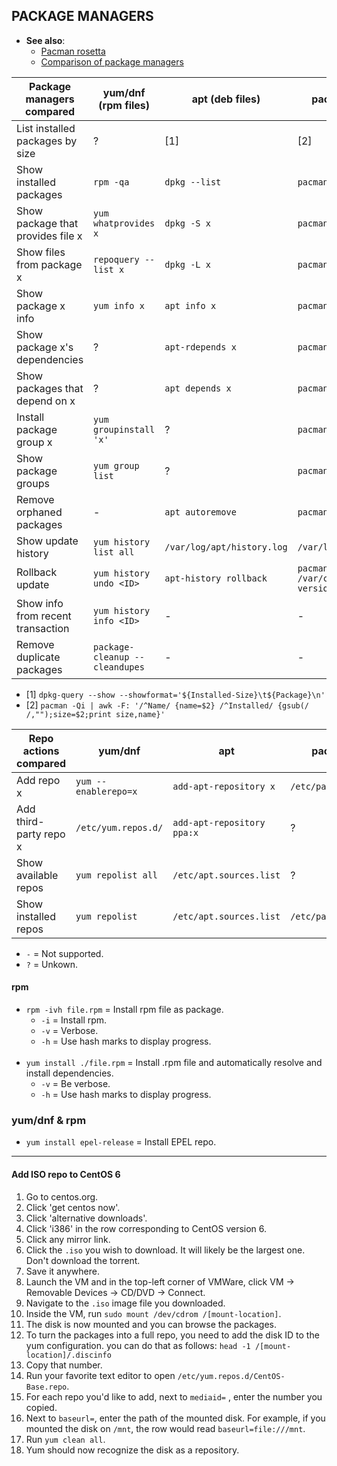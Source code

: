 
## PACKAGE MANAGERS

- **See also**:
  - [Pacman rosetta](https://wiki.archlinux.org/index.php/Pacman/Rosetta)
  - [Comparison of package managers](https://fusion809.github.io/comparison-of-package-managers/)

| Package managers compared         | yum/dnf (rpm files)            | apt (deb files)             | pacman (tgz, ztd files)       | pkg                             |
|-----------------------------------|--------------------------------|-----------------------------|-------------------------------|---------------------------------|
| List installed packages by size   | ?                              | [1]                         | [2]                           | `pkg query '%sh %n' \| sort -h` |
| Show installed packages           | `rpm -qa`                      | `dpkg --list`               | `pacman -Q`                   | `pkg info`                      |
| Show package that provides file x | `yum whatprovides x`           | `dpkg -S x`                 | `pacman -F x`                 | `pkg which x`                   |
| Show files from package x         | `repoquery --list x`           | `dpkg -L x`                 | `pacman -Ql x`                | `pkg query %Fp x`               |
| Show package x info               | `yum info x`                   | `apt info x`                | `pacman -Qi x`                | `pkg info x`                    |
| Show package x's dependencies     | ?                              | `apt-rdepends x`            | `pacman -Qi x`                | `pkg query %do x`               |
| Show packages that depend on x    | ?                              | `apt depends x`             | `pacman -Qi x`                | `pkg query %ro x`               |
| Install package group x           | `yum groupinstall 'x'`         | ?                           | `pacman -S x`                 | -                               |
| Show package groups               | `yum group list`               | ?                           | `pacman -Qg`                  | -                               |
| Remove orphaned packages          | -                              | `apt autoremove`            | `pacman -Rns $(pacman -Qdtq)` | `pkg autoremove`                |
| Show update history               | `yum history list all`         | `/var/log/apt/history.log`  | `/var/log/pacman.log`         | `/var/log/messages`             |
| Rollback update                   | `yum history undo <ID>`        | `apt-history rollback`      | `pacman -U /var/cache/pacman/pkg/<pkg-version>`| -              |
| Show info from recent transaction | `yum history info <ID>`        | -                           | -                             | -                               |
| Remove duplicate packages         | `package-cleanup --cleandupes` | -                           | -                             | -                               |

- [1] `dpkg-query --show --showformat='${Installed-Size}\t${Package}\n'`
- [2] `pacman -Qi | awk -F: '/^Name/ {name=$2} /^Installed/ {gsub(/ /,"");size=$2;print size,name}'`

| Repo actions compared  | yum/dnf              | apt                        | pacman             | pkg |
|------------------------|----------------------|----------------------------|--------------------|-----|
| Add repo x             | `yum --enablerepo=x` | `add-apt-repository x`     | `/etc/pacman.conf` | ?   |
| Add third-party repo x | `/etc/yum.repos.d/`  | `add-apt-repository ppa:x` | ?                  | ?   |
| Show available repos   | `yum repolist all`   | `/etc/apt.sources.list`    | ?                  | ?   |
| Show installed repos   | `yum repolist`       | `/etc/apt.sources.list`    | `/etc/pacman.conf` | ?   |

- `-` = Not supported.
- `?` = Unkown.

#### rpm

- `rpm -ivh file.rpm` = Install rpm file as package.
  - `-i` = Install rpm.
  - `-v` = Verbose.
  - `-h` = Use hash marks to display progress.
<br><br>
- `yum install ./file.rpm` = Install .rpm file and automatically resolve and install dependencies.
  - `-v` = Be verbose.
  - `-h` = Use hash marks to display progress.

### yum/dnf & rpm

- `yum install epel-release` = Install EPEL repo.

---
#### Add ISO repo to CentOS 6

1. Go to centos.org.
2. Click 'get centos now'.
3. Click 'alternative downloads'.
4. Click 'i386' in the row corresponding to CentOS version 6.
5. Click any mirror link.
6. Click the `.iso` you wish to download. It will likely be the largest one. Don't download the torrent.
7. Save it anywhere.
8. Launch the VM and in the top-left corner of VMWare, click VM -> Removable Devices -> CD/DVD -> Connect.
9. Navigate to the `.iso` image file you downloaded.
10. Inside the VM, run `sudo mount /dev/cdrom /[mount-location]`.
11. The disk is now mounted and you can browse the packages.
12. To turn the packages into a full repo, you need to add the disk ID to the yum configuration. you can do that as follows: `head -1 /[mount-location]/.discinfo`
13. Copy that number.
14. Run your favorite text editor to open `/etc/yum.repos.d/CentOS-Base.repo`.
15. For each repo you'd like to add, next to `mediaid=` , enter the number you copied.
16. Next to `baseurl=`, enter the path of the mounted disk. For example, if you mounted the disk on `/mnt`, the row would read `baseurl=file:///mnt`.
17. Run `yum clean all`.
18. Yum should now recognize the disk as a repository.
